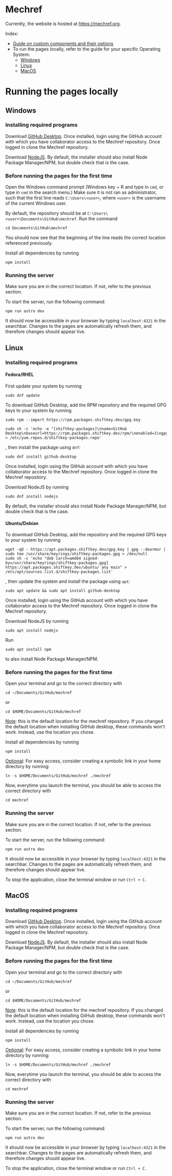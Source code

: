 # Mechref

Currently, the website is hosted at <a href="https://mechref.org">https://mechref.org</a>. 

Index:
<ul>
    <li><a href="https://files.jcrayb.com/pretty/files/mechref/docs/components.md">Guide on custom components and their options</a></li>
    <li>
        To run the pages locally, refer to the guide for your specific Operating System:
        <ul>
            <li><a href="#windows">Windows</a></li>
            <li><a href="#linux">Linux</a></li>
            <li><a href="#osx">MacOS</a></li>
        </ul>
    </li>
</ul>


# Running the pages locally

## <a id="windows">Windows</a>

### Installing required programs

Download <a href="https://github.com/apps/desktop">GitHub Desktop</a>. Once installed, login using the GitHub account with which you have collaborator access to the Mechref repository. Once logged in clone the Mechref repository.

Download <a href="https://nodejs.org/en/download/prebuilt-installer">NodeJS</a>. By default, the installer should also install Node Package Manager/NPM, but double check that is the case.

### Before running the pages for the first time

Open the Windows command prompt (Windows key + R and type in `cmd`, or type in `cmd` in the search menu.) Make sure it is not ran as administrator, such that the first line reads `C:\Users\<user>`, where `<user>` is the username of the current Windows user.

By default, the repository should be at `C:\Users\<user>\Documents\GitHub\mechref`. Run the command 
```
cd Documents\GitHub\mechref
```
You should now see that the beginning of the line reads the correct location referenced previously. 

Install all dependencies by running 
```
npm install
```

### Running the server

Make sure you are in the correct location. If not, refer to the previous section.

To start the server, run the following command:
```
npm run astro dev
```
It should now be accessible in your browser by typing `localhost:4321` in the searchbar. Changes to the pages are automatically refresh them, and therefore changes should appear live.

## <a id="linux">Linux</a>

### Installing required programs

#### Fedora/RHEL

First update your system by running 
```
sudo dnf update
```

To download GitHub Desktop, add the RPM repository and the required GPG keys to your system by running

```
sudo rpm --import https://rpm.packages.shiftkey.dev/gpg.key
```
```
sudo sh -c 'echo -e "[shiftkey-packages]\nname=GitHub Desktop\nbaseurl=https://rpm.packages.shiftkey.dev/rpm/\nenabled=1\ngpgcheck=1\nrepo_gpgcheck=1\ngpgkey=https://rpm.packages.shiftkey.dev/gpg.key" > /etc/yum.repos.d/shiftkey-packages.repo'
```
, then install the package using `dnf`:
```
sudo dnf install github-desktop
```
 Once installed, login using the GitHub account with which you have collaborator access to the Mechref repository. Once logged in clone the Mechref repository.

Download NodeJS by running 
```
sudo dnf install nodejs
```
By default, the installer should also install Node Package Manager/NPM, but double check that is the case.

#### Ubuntu/Debian

To download GitHub Desktop, add the repository and the required GPG keys to your system by running

```
wget -qO - https://apt.packages.shiftkey.dev/gpg.key | gpg --dearmor | sudo tee /usr/share/keyrings/shiftkey-packages.gpg > /dev/null
sudo sh -c 'echo "deb [arch=amd64 signed-by=/usr/share/keyrings/shiftkey-packages.gpg] https://apt.packages.shiftkey.dev/ubuntu/ any main" > /etc/apt/sources.list.d/shiftkey-packages.list'
```
, then update the system and install the package using `apt`:
```
sudo apt update && sudo apt install github-desktop
```
Once installed, login using the GitHub account with which you have collaborator access to the Mechref repository. Once logged in clone the Mechref repository.

Download NodeJS by running 
```
sudo apt install nodejs
``` 
Run 
```
sudo apt install npm
``` 
to also install Node Package Manager/NPM.

### Before running the pages for the first time

Open your terminal and go to the correct directory with 
```
cd ~/Documents/GitHub/mechref
``` 
or 
```
cd $HOME/Documents/GitHub/mechref
```
<u>Note</u>: this is the default location for the mechref repository. If you changed the default location when installing GitHub desktop, these commands won't work. Instead, use the location you chose.

Install all dependencies by running 
```
npm install
```

<u>Optional</u>:
For easy access, consider creating a symbolic link in your home directory by running:
```
ln -s $HOME/Documents/GitHub/mechref ./mechref
```

Now, everytime you launch the terminal, you should be able to access the correct directory with 
```
cd mechref
```

### Running the server

Make sure you are in the correct location. If not, refer to the previous section.

To start the server, run the following command:
```
npm run astro dev
```
It should now be accessible in your browser by typing `localhost:4321` in the searchbar. Changes to the pages are automatically refresh them, and therefore changes should appear live.

To stop the application, close the terminal window or run `Ctrl + C`.

## <a id="osx">MacOS</a>

### Installing required programs

Download <a href="https://github.com/apps/desktop">GitHub Desktop</a>. Once installed, login using the GitHub account with which you have collaborator access to the Mechref repository. Once logged in clone the Mechref repository.

Download <a href="https://nodejs.org/en/download/prebuilt-installer">NodeJS</a>. By default, the installer should also install Node Package Manager/NPM, but double check that is the case.

### Before running the pages for the first time

Open your terminal and go to the correct directory with 
```
cd ~/Documents/GitHub/mechref
``` 
or 
```
cd $HOME/Documents/GitHub/mechref
```
<u>Note</u>: this is the default location for the mechref repository. If you changed the default location when installing GitHub desktop, these commands won't work. Instead, use the location you chose.

Install all dependencies by running 
```
npm install
```

<u>Optional</u>:
For easy access, consider creating a symbolic link in your home directory by running:
```
ln -s $HOME/Documents/GitHub/mechref ./mechref
```

Now, everytime you launch the terminal, you should be able to access the correct directory with 
```
cd mechref
```

### Running the server

Make sure you are in the correct location. If not, refer to the previous section.

To start the server, run the following command:
```
npm run astro dev
```
It should now be accessible in your browser by typing `localhost:4321` in the searchbar. Changes to the pages are automatically refresh them, and therefore changes should appear live.

To stop the application, close the terminal window or run `Ctrl + C`.
